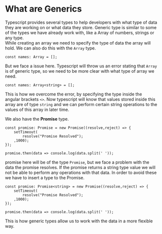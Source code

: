# What are Generics

Typescript provides several types to help developers with what type of data they are working on or what data they store. Generic type is similar to some of the types we have already work with, like a Array of numbers, strings or any type. <br>
While creating an array we need to specify the type of data the array will hold. We can also do this with the `Array` type.
```
const names: Array = [];
```
But we face a issue here. Typescript will throw us an error stating that `Array` is of generic type, so we need to be more clear with what type of array we need. 
```
const names: Array<string> = [];
```
This is how we overcome the error, by specifying the type inside the angular brackets `<>`. Now typescript will know that values stored inside this array are of type `string` and we can perform certain string operations to the values of this array in later time.

We also have the **Promise** type.<br>
```
const promise: Promise = new Promise((resolve,reject) => {
    setTimeout(
        resolve("Promise Resolved");
    ,1000);
});

promise.then(data => console.log(data.split(' '));
```
promise here will be of the type `Promise`, but we face a problem with the data the promise resolves. If the promise returns a string type value we will not be able to perform any operations with that data. In order to avoid these we have to insert a type to the Promise.
```
const promise: Promise<string> = new Promise((resolve,reject) => {
    setTimeout(
        resolve("Promise Resolved");
    ,1000);
});

promise.then(data => console.log(data.split(' '));
```
This is how generic types allow us to work with the data in a more flexible way.
